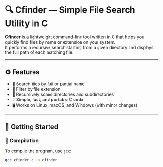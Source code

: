    # 🔍 Cfinder — Simple File Search Utility in C

**Cfinder** is a lightweight command-line tool written in C that helps you quickly find files by name or extension on your system.  
It performs a recursive search starting from a given directory and displays the full path of each matching file.

---

## ⚙️ Features

- 🔎 Search files by full or partial name
- 🧩 Filter by file extension
- 📁 Recursively scans directories and subdirectories
- 💡 Simple, fast, and portable C code
- 🖥️ Works on Linux, macOS, and Windows (with minor changes)

---

## 🚀 Getting Started

### 🔧 Compilation

To compile the program, use `gcc`:

```bash
gcc cfinder.c -o cfinder
